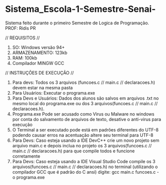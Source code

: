 # Sistema_Escola-1-Semestre-Senai-
Sistema feito durante o primeiro Semestre de Logica de Programação. PROF: Ridis PR

// REQUISITOS //
1. SO: Windows versão 94+
2. ARMAZENAMENTO: 123kb
3. RAM: 100kb
4. Compilador MINGW GCC

// INSTRUÇÕES DE EXECUÇÃO //
1. Para devs: Todos os 3 arquivos (funcoes.c // main.c // declaracoes.h) devem estar na mesma pasta
2. Para Usuários: Executar o programa.exe
3. Para Devs e Usuários: Dados dos alunos são salvos em arquivos .txt no mesmo local do programa.exe ou dos 3 arquivos(funcoes.c // main.c // declaracoes.h).
4. Programa.exe Pode ser acusado como Virus ou Malware no windows por conta do salvamento de arquivos de texto, desative o anti-virus para execução
5. O Terminal a ser executado pode está em padrões diferentes do UTF-8 podendo causar erros na acentuação altere seu terminal para UTF-8
6. Para Devs: Caso esteja usando a IDE DevC++ crie um novo projeto sem arquivo main.c e depois inclua no projeto os 3 arquivos(funcoes.c // main.c // declaracoes.h) para que compile todos e funcione corretamente
7. Para Devs: Caso esteja usando a IDE Visual Studio Code compile os 3 arquivos(funcoes.c // main.c // declaracoes.h) no terminal (utilizando o compilador GCC que é padrão do C ansi) digite: gcc main.c funcoes.c -o programa.exe
